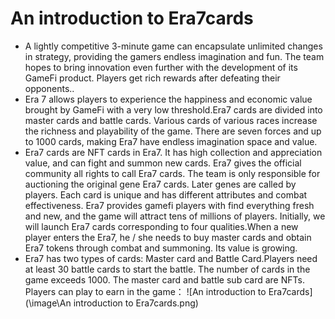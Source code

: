 # An introduction to Era7cards

* A lightly competitive 3-minute game can encapsulate unlimited changes in strategy, providing the gamers endless imagination and fun. The team hopes to bring innovation even further with the development of its GameFi product. Players get rich rewards after defeating their opponents..
* Era 7 allows players to experience the happiness and economic value brought by GameFi with a very low threshold.Era7 cards are divided into master cards and battle cards. Various cards of various races increase the richness and playability of the game. There are seven forces and up to 1000 cards, making Era7 have endless imagination space and value.
* Era7 cards are NFT cards in Era7. It has high collection and appreciation value, and can fight and summon new cards. Era7 gives the official community all rights to call Era7 cards. The team is only responsible for auctioning the original gene Era7 cards. Later genes are called by players. Each card is unique and has different attributes and combat effectiveness. Era7 provides gamefi players with find everything fresh and new, and the game will attract tens of millions of players. Initially, we will launch Era7 cards corresponding to four qualities.When a new player enters the Era7, he / she needs to buy master cards and obtain Era7 tokens through combat and summoning. Its value is growing.
* Era7 has two types of cards: Master card and Battle Card.Players need at least 30 battle cards to start the battle. The number of cards in the game exceeds 1000. The master card and battle sub card are NFTs. Players can play to earn in the game： !\[An introduction to Era7cards]\(\image\An introduction to Era7cards.png)
